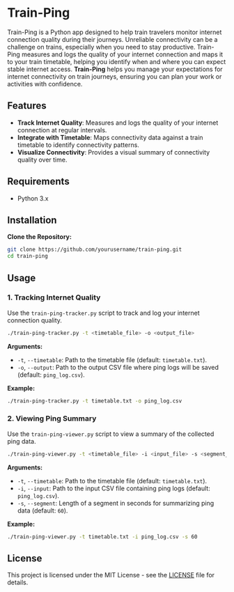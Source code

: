 # Train-Ping

Train-Ping is a Python app designed to help train travelers monitor internet connection quality during their journeys. Unreliable connectivity can be a challenge on trains, especially when you need to stay productive. Train-Ping measures and logs the quality of your internet connection and maps it to your train timetable, helping you identify when and where you can expect stable internet access. **Train-Ping** helps you manage your expectations for internet connectivity on train journeys, ensuring you can plan your work or activities with confidence.

## Features

- **Track Internet Quality**: Measures and logs the quality of your internet connection at regular intervals.
- **Integrate with Timetable**: Maps connectivity data against a train timetable to identify connectivity patterns.
- **Visualize Connectivity**: Provides a visual summary of connectivity quality over time.

## Requirements

- Python 3.x

## Installation

**Clone the Repository:**
   ```bash
   git clone https://github.com/yourusername/train-ping.git
   cd train-ping
   ```

## Usage

### 1. Tracking Internet Quality

Use the `train-ping-tracker.py` script to track and log your internet connection quality.

```bash
./train-ping-tracker.py -t <timetable_file> -o <output_file>
```

**Arguments:**
- `-t`, `--timetable`: Path to the timetable file (default: `timetable.txt`).
- `-o`, `--output`: Path to the output CSV file where ping logs will be saved (default: `ping_log.csv`).

**Example:**
```bash
./train-ping-tracker.py -t timetable.txt -o ping_log.csv
```

### 2. Viewing Ping Summary

Use the `train-ping-viewer.py` script to view a summary of the collected ping data.

```bash
./train-ping-viewer.py -t <timetable_file> -i <input_file> -s <segment_length>
```

**Arguments:**
- `-t`, `--timetable`: Path to the timetable file (default: `timetable.txt`).
- `-i`, `--input`: Path to the input CSV file containing ping logs (default: `ping_log.csv`).
- `-s`, `--segment`: Length of a segment in seconds for summarizing ping data (default: `60`).

**Example:**

```bash
./train-ping-viewer.py -t timetable.txt -i ping_log.csv -s 60
```

## License

This project is licensed under the MIT License - see the [LICENSE](LICENSE) file for details.
